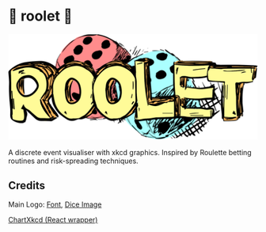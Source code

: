 # :game_die: roolet :game_die:

![roolet](https://github.com/pikulet/roolet/blob/master/src/images/roolet.png)

A discrete event visualiser with xkcd graphics. Inspired by Roulette betting routines and risk-spreading techniques.

## Credits

Main Logo: [Font](https://www.dafont.com/d-sketch.font), [Dice Image](https://favpng.com/png_view/dice-drawing-dice-sketch-png/piYjC5qg)

[ChartXkcd (React wrapper)](https://github.com/obiwankenoobi/chart.xkcd-react)
